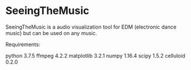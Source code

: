 # SeeingTheMusic

SeeingTheMusic is a audio visualization tool for EDM (electronic dance music) but can be used on any music. 

Requirements:

python 3.7.5
ffmpeg 4.2.2
matplotlib 3.2.1
numpy 1.16.4
scipy 1.5.2
celluloid 0.2.0
